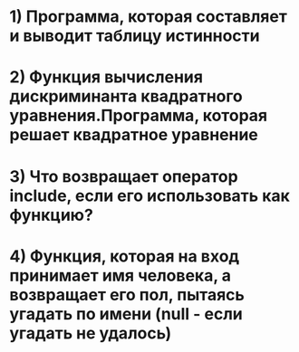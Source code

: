 # 1) Программа, которая составляет и выводит таблицу истинности
# 2) Функция вычисления дискриминанта квадратного уравнения.Программа, которая решает квадратное уравнение
# 3) Что возвращает оператор include, если его использовать как функцию?
# 4) Функция, которая на вход принимает имя человека, а возвращает его пол, пытаясь угадать по имени (null - если угадать не удалось)